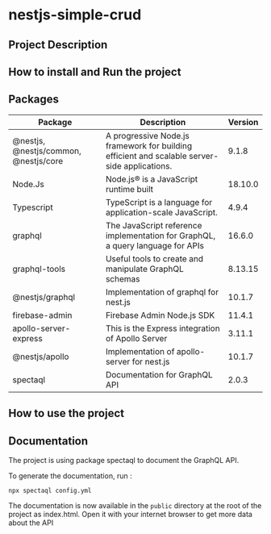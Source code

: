 # nestjs-simple-crud

## Project Description ##

## How to install and Run the project ##
 
## Packages ##

Package       | Description  |Version
------------- | -------------|-------------
@nestjs, @nestjs/common, @nestjs/core  | A progressive Node.js framework for building efficient and scalable server-side applications. | 9.1.8
Node.Js  | Node.js® is a JavaScript runtime built |18.10.0
Typescript | TypeScript is a language for application-scale JavaScript. | 4.9.4
graphql|The JavaScript reference implementation for GraphQL, a query language for APIs|16.6.0
graphql-tools| Useful tools to create and manipulate GraphQL schemas|8.13.15
@nestjs/graphql| Implementation of graphql for nest.js|10.1.7
firebase-admin|Firebase Admin Node.js SDK|11.4.1
apollo-server-express|This is the Express integration of Apollo Server|3.11.1
@nestjs/apollo|Implementation of apollo-server for nest.js|10.1.7
spectaql| Documentation for GraphQL API|2.0.3


## How to use the project ##

## Documentation ##

The project is using package spectaql to document the GraphQL API.

To generate the documentation, run :

```npx spectaql config.yml```

The documentation is now available in the `public` directory at the root of the project as index.html. Open it with your internet browser to get more data about the API